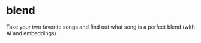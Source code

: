 # blend
Take your two favorite songs and find out what song is a perfect blend (with AI and embeddings)
